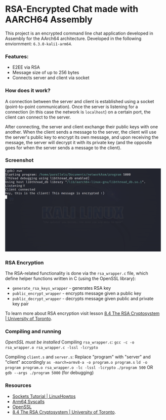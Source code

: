 # RSA-Encrypted Chat made with AARCH64 Assembly

This project is an encrypted command line chat application developed in Assembly for the AArch64 architecture.
Developed in the following enviornment: `6.3.0-kali1-arm64`.

### Features:
- E2EE via RSA
- Message size of up to 256 bytes
- Connects server and client via socket

### How does it work?
A connection between the server and client is established using a socket (point-to-point communication). Once the server is listening for a connection (in this case the network is `localhost`) on a certain port, the client can connect to the server.

After connecting, the server and client exchange their public keys with one another. When the client sends a message to the server, the client will use the server's public key to encrypt its own message, and upon receiving the message, the server will decrypt it with its private key (and the opposite goes for when the server sends a message to the client).

### Screenshot
![Server screenshot](/server.png)


### RSA Encryption
The RSA-related functionality is done via the `rsa_wrapper.c` file, which define helper functions written in C (using the OpenSSL library):
- `generate_rsa_keys_wrapper` - generates RSA key
- `public_encrypt_wrapper` - encrypts message given a public key
- `public_decrypt_wrapper` - decrypts message given public and private key pair

To learn more about RSA encryption visit lesson [8.4 The RSA Cryptosystem | University of Toronto](https://www.teach.cs.toronto.edu/~csc110y/fall/notes/08-cryptography/04-rsa-cryptosystem.html).

### Compiling and running
*OpenSSL must be installed*
Compiling `rsa_wrapper.c`:
`gcc -c -o rsa_wrapper.o rsa_wrapper.c -lssl -lcrypto`

Compiling `client.s` and `server.s`:
Replace "program" with "server" and "client" accordingly
`as -march=armv8-a -o program.o program.s`
`ld -o program program.o rsa_wrapper.o -lc -lssl -lcrypto`
`./program 500` OR `gdb --args ./program 5000` (for debugging)


### Resources
- [Sockets Tutorial | LinuxHowtos](https://www.linuxhowtos.org/C_C++/socket.htm)
- [Arm64 Syscalls](https://arm64.syscall.sh/)
- [OpenSSL](https://openssl-library.org/)
- [8.4 The RSA Cryptosystem | University of Toronto](https://www.teach.cs.toronto.edu/~csc110y/fall/notes/08-cryptography/04-rsa-cryptosystem.html).

